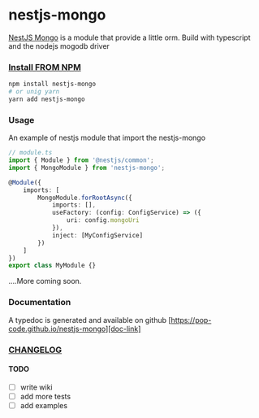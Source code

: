 # nestjs-mongo

[NestJS Mongo][doc-link] is a module that provide a little orm. Build with typescript and the nodejs mogodb driver

### [Install FROM NPM][npm]

```bash
npm install nestjs-mongo
# or unig yarn
yarn add nestjs-mongo
```

### Usage

An example of nestjs module that import the nestjs-mongo

```ts
// module.ts
import { Module } from '@nestjs/common';
import { MongoModule } from 'nestjs-mongo';

@Module({
    imports: [
        MongoModule.forRootAsync({
            imports: [],
            useFactory: (config: ConfigService) => ({
                uri: config.mongoUri
            }),
            inject: [MyConfigService]
        })
    ]
})
export class MyModule {}
```

....More coming soon.

### Documentation

A typedoc is generated and available on github [https://pop-code.github.io/nestjs-mongo][doc-link]

### [CHANGELOG][changelog]

#### TODO

-   [ ] write wiki
-   [ ] add more tests
-   [ ] add examples

[npm]: https://www.npmjs.com/package/nestjs-mongo
[doc-link]: https://pop-code.github.io/nestjs-mongo
[changelog]: https://github.com/Pop-Code/nestjs-mongo/blob/master/CHANGELOG.md
